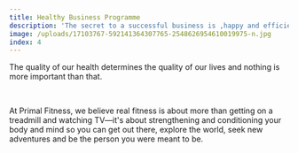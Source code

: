```yaml
---
title: Healthy Business Programme
description: 'The secret to a successful business is ,happy and efficient employees. We bring this to companys using exercise and nutrition .'
image: /uploads/17103767-592141364307765-2548626954610019975-n.jpg
index: 4
---
```



The quality of our health determines the quality of our lives and nothing is more important than that.

&nbsp;

At Primal Fitness, we believe real fitness is about more than getting on a treadmill and watching TV—it's about strengthening and conditioning your body and mind so you can get out there, explore the world, seek new adventures and be the person you were meant to be.